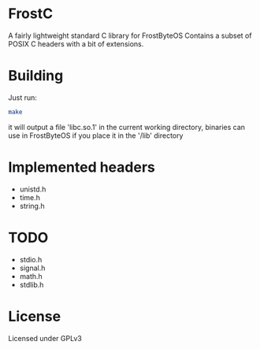 # FrostC
A fairly lightweight standard C library for FrostByteOS
Contains a subset of POSIX C headers with a bit of extensions.

# Building
Just run:
```bash
make
```
it will output a file 'libc.so.1' in the current working directory,
binaries can use in FrostByteOS if you place it in the '/lib' directory

# Implemented headers
- unistd.h
- time.h
- string.h

# TODO
- stdio.h
- signal.h
- math.h
- stdlib.h

# License
Licensed under GPLv3
